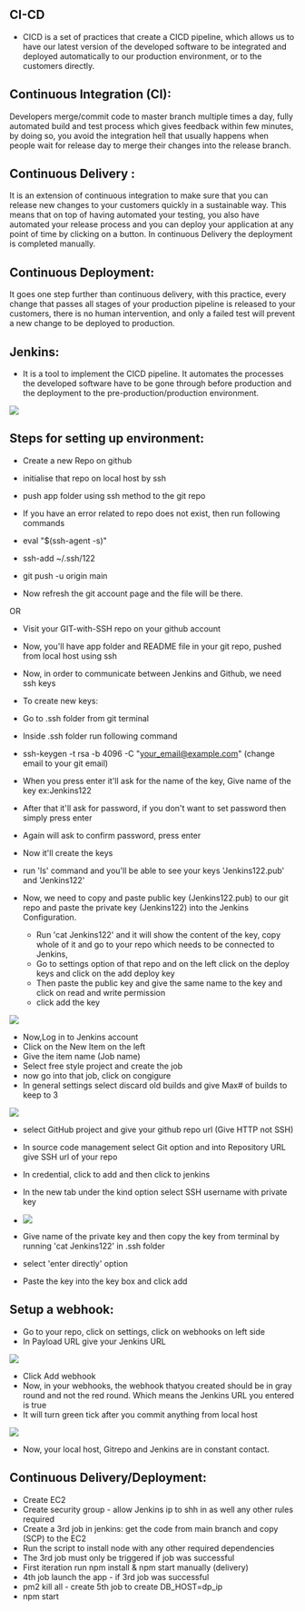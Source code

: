 ## CI-CD
- CICD is a set of practices that create a CICD pipeline, which allows us to have our latest version of the developed software to be integrated and deployed automatically to our production environment, or to the customers directly.




## Continuous Integration (CI): 
Developers merge/commit code to master branch multiple times a day, fully automated build and test process which gives feedback within few minutes, by doing so, you avoid the integration hell that usually happens when people wait for release day to merge their changes into the release branch.


## Continuous Delivery :
It is an extension of continuous integration to make sure that you can release new changes to your customers quickly in a sustainable way. This means that on top of having automated your testing, you also have automated your release process and you can deploy your application at any point of time by clicking on a button. In continuous Delivery the deployment is completed manually.

## Continuous Deployment: 
It goes one step further than continuous delivery, with this practice, every change that passes all stages of your production pipeline is released to your customers, there is no human intervention, and only a failed test will prevent a new change to be deployed to production.

## Jenkins:
- It is a tool to implement the CICD pipeline. It automates the processes the developed software have to be gone through before production and the deployment to the pre-production/production environment.

![](Images/ci-cd.png)





## Steps for setting up environment:
- Create a new Repo on github
- initialise that repo on local host by ssh
- push app folder using ssh method to the git repo
  
- If you have an error related to repo does not exist, then run following commands
- eval "$(ssh-agent -s)"

- ssh-add ~/.ssh/122

- git push -u origin main

- Now refresh the git account page and the file will be there.

 OR

- Visit your GIT-with-SSH repo on your github account
  
- Now, you'll have app folder and README file in your git repo, pushed from local host using ssh
  
- Now, in order to communicate between Jenkins and Github, we need ssh keys
- To create new keys:
- Go to .ssh folder from git terminal
- Inside .ssh folder run following command
- ssh-keygen -t rsa -b 4096 -C "your_email@example.com" (change email to your git email)
- When you press enter it'll ask for the name of the key, Give name of the key ex:Jenkins122
- After that it'll ask for password, if you don't want to set password then simply press enter
- Again will ask to confirm password, press enter
- Now it'll create the keys
- run 'ls' command and you'll be able to see your keys 'Jenkins122.pub' and 'Jenkins122'

- Now, we need to copy and paste public key (Jenkins122.pub) to our git repo and paste the private key (Jenkins122) into the Jenkins Configuration.
  
  - Run 'cat Jenkins122' and it will show the content of the key, copy whole of it and go to your repo which needs to be connected to Jenkins,
  - Go to settings option of that repo and on the left click on the deploy keys and click on the add deploy key
  - Then paste the public key and give the same name to the key and click on read and write permission
  - click add the key
  

![](Images/key.png)


- Now,Log in to Jenkins account 
- Click on the New Item on the left
- Give the item name (Job name)
- Select free style project and create the job
- now go into that job, click on congigure
- In general settings select discard old builds and give Max# of builds to keep to 3
  
![](Images/step-1.png)

- select GitHub project and give your github repo url (Give HTTP not SSH)

- In source code management select Git option and into Repository URL give SSH url of your repo
- In credential, click to add and then click to jenkins
- In the new tab under the kind option select SSH username with private key
- 
  ![](Images/key3.png)

- Give name of the private key and then copy the key from terminal by running 'cat Jenkins122' in .ssh folder
- select 'enter directly' option
- Paste the key into the key box and click add
  
## Setup a webhook:
- Go to your repo, click on settings, click on webhooks on left side
- In Payload URL give your Jenkins URL
  
![](Images/webook.png)

- Click Add webhook
- Now, in your webhooks, the webhook thatyou created should be in gray round and not the red round. Which means the Jenkins URL you entered is true
- It will turn green tick after you commit anything from local host

![](Images/webhook2.png)

- Now, your local host, Gitrepo and Jenkins are in constant contact.
  

## Continuous Delivery/Deployment:

- Create EC2
- Create security group - allow Jenkins ip to shh in as well any other rules required
- Create a 3rd job in jenkins: get the code from main branch  and copy (SCP) to the EC2
- Run the script to install node with any other required dependencies
- The 3rd job must only be triggered if job was successful
- First iteration run npm install & npm start manually (delivery)
- 4th job launch the app - if 3rd job was successful
- pm2 kill all - create 5th job to create DB_HOST=dp_ip
- npm start




